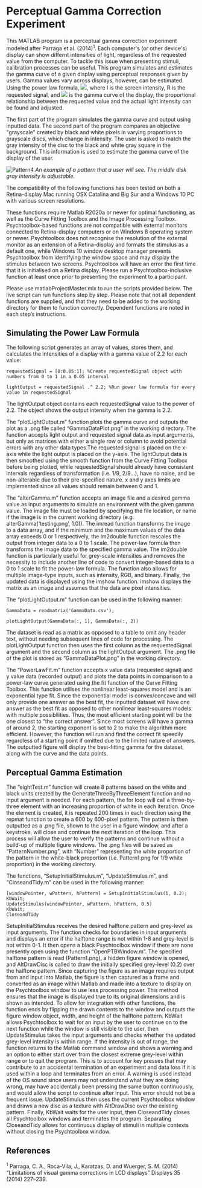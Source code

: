 # Perceptual Gamma Correction Experiment

This MATLAB program is a perceptual gamma correction experiment modeled after Parraga et al. (2014)<sup>1</sup>. Each computer's (or other device's) display can show differnt intensities of light, regardless of the requested value from the computer. To tackle this issue when presenting stimuli, calibration processes can be useful. This program simulates and estimates the gamma curve of a given display using perceptual responses given by users. Gamma values vary across displays, however, can be estimated. Using the power law formula, <img src="https://render.githubusercontent.com/render/math?math=I = R^{\gamma}">, where I is the screen intensity, R is the requested signal, and <img src="https://render.githubusercontent.com/render/math?math=\gamma"> is the gamma curve of the display, the proportional relationship between the requested value and the actual light intensity can be found and adjusted.

The first part of the program simulates the gamma curve and output using inputted data. The second part of the program compares an objective "grayscale" created by black and white pixels in varying proportions to grayscale discs, which change in intensity. The user is asked to match the gray intensity of the disc to the black and white gray square in the background. This information is used to estimate the gamma curve of the display of the user.

 ![Pattern4](https://user-images.githubusercontent.com/64177820/146288105-3e385c6a-8314-4051-96da-d9070e424c91.png)
 <i>An example of a pattern that a user will see. The middle disk gray intensity is adjustable.</i>


The compatibility of the following functions has been tested on both a Retina-display Mac running OSX Catalina and Big Sur and a Windows 10 PC with various screen resolutions.

These functions require Matlab R2020a or newer for optimal functioning, as well as the Curve Fitting Toolbox and the Image Processing Toolbox. Psychtoolbox-based functions are not compatible with external monitors connected to Retina-display computers or on Windows 8 operating system or newer. Psychtoolbox does not recognise the resolution of the external monitor as an extension of a Retina-display and formats the stimulus as a default one, while Windows 10 window desktop manager prevents Psychtoolbox from identifying the window space and may display the stimulus between two screens. Psychtoolbox will have an error the first time that it is initialised on a Retina display. Please run a Psychtoolbox-inclusive function at least once prior to presenting the experiment to a participant.

Please use matlabProjectMaster.mlx to run the scripts provided below. The live script can run functions step by step. Please note that not all dependent functions are supplied, and that they need to be added to the working directory for them to function correctly. Dependent functions are noted in each step’s instructions.

## Simulating the Power Law Formula

The following script generates an array of values, stores them, and calculates the intensities of a display with a gamma value of 2.2 for each value:

```
requestedSignal = [0:0.05:1]; %Create requestedSignal object with numbers from 0 to 1 in a 0.05 interval
 
lightOutput = requestedSignal .^ 2.2; %Run power law formula for every value in requestedSignal
```
The lightOutput object contains each requestedSignal value to the power of 2.2. The object shows the output intensity when the gamma is 2.2.

The “plotLightOutput.m” function plots the gamma curve and outputs the plot as a .png file called “GammaDataPlot.png” in the working directory.
The function accepts light output and requested signal data as input arguments, but only as matrices with either a single row or column to avoid potential errors with any other data types.The requested signal is placed on the x-axis while the light output is placed on the y-axis.
The lightOutput data is then smoothed using the smooth function from the Curve Fitting Toolbox before being plotted, while requestedSignal should already have consistent intervals regardless of transformation (i.e. 1/9, 2/9…), have no noise, and be non-alterable due to their pre-specified nature. x and y axes limits are implemented since all values should remain between 0 and 1.

The “alterGamma.m” function accepts an image file and a desired gamma value as input arguments to simulate an environment with the given gamma value. The image file must be loaded by specifying the file location, or name if the image is in the current working directory (e.g. alterGamma(‘testing.png’, 1.0)). The imread function transforms the image to a data array, and if the minimum and the maximum values of the data array exceeds 0 or 1 respectively, the im2double function rescales the output from integer data to a 0 to 1 scale. The power-law formula then transforms the image data to the specified gamma value. The im2double function is particularly useful for grey-scale intensities and removes the necessity to include another line of code to convert integer-based data to a 0 to 1 scale to fit the power-law formula. The function also allows for multiple image-type inputs, such as intensity, RGB, and binary. Finally, the updated data is displayed using the imshow function. imshow displays the matrix as an image and assumes that the data are pixel intensities.

The “plotLightOutput.m” function can be used in the following manner:

```
GammaData = readmatrix('GammaData.csv');

plotLightOutput(GammaData(:, 1), GammaData(:, 2))
```

The dataset is read as a matrix as opposed to a table to omit any header text, without needing subsequent lines of code for processing. The plotLightOutput function then uses the first column as the requestedSignal argument and the second column as the lightOutput argument. The .png file of the plot is stored as “GammaDataPlot.png” in the working directory.

The “PowerLawFit.m” function accepts x value data (requested signal) and y value data (recorded output) and plots the data points in comparison to a power-law curve generated using the fit function of the Curve Fitting Toolbox. This function utilises the nonlinear least-squares model and is an exponential type fit. Since the exponential model is convex/concave and will only provide one answer as the best fit, the inputted dataset will have one answer as the best fit as opposed to other nonlinear least-squares models with multiple possibilities. Thus, the most efficient starting point will be the one closest to “the correct answer”. Since most screens will have a gamma of around 2, the starting exponent is set to 2 to make the algorithm more efficient. However, the function will run and find the correct fit speedily regardless of a starting point if omitted due to the limited nature of answers. The outputted figure will display the best-fitting gamma for the dataset, along with the curve and the data points.

## Perceptual Gamma Estimation

The “eightTest.m” function will create 8 patterns based on the white and black units created by the GenerateThreeByThreeElement function and no input argument is needed. For each pattern, the for loop will call a three-by-three element with an increasing proportion of white in each iteration. Once the element is created, it is repeated 200 times in each direction using the repmat function to create a 600 by 600-pixel pattern. The pattern is then outputted as a .png file, shown to the user in a figure window, and after a keystroke, will close and continue the next iteration of the loop. This process will allow the user to verify the patterns and continue without a build-up of multiple figure windows. The .png files will be saved as “PatternNumber.png”, with “Number” representing the white proportion of the pattern in the white-black proportion (i.e. Pattern1.png for 1/9 white proportion) in the working directory.

The functions, “SetupInitialStimulus.m”, “UpdateStimulus.m”, and “CloseandTidy.m” can be used in the following manner:
```
[windowPointer, wPattern, hPattern] = SetupInitialStimulus(1, 0.2);
KbWait;
UpdateStimulus(windowPointer, wPattern, hPattern, 0.5)
KbWait;
CloseandTidy
```
SetupInitialStimulus receives the desired halftone pattern and grey-level as input arguments. The function checks for boundaries in input arguments and displays an error if the halftone range is not within 1-8 and grey-level is not within 0-1. It then opens a black Psychtoolbox window if there are none presently open using the function “OpenPTBWindow.m”. The specified halftone pattern is read (Pattern1.png), a hidden figure window is opened, and AltDrawDisc is called to draw the initially specified grey-level (0.2) over the halftone pattern. Since capturing the figure as an image requires output from and input into Matlab, the figure is then captured as a frame and converted as an image within Matlab and made into a texture to display on the Psychtoolbox window to use less processing power. This method ensures that the image is displayed true to its original dimensions and is shown as intended. To allow for integration with other functions, the function ends by flipping the drawn contents to the window and outputs the figure window object, width, and height of the halftone pattern. KbWait allows Psychtoolbox to wait for an input by the user to continue on to the next function while the window is still visible to the user, then UpdateStimulus takes the input arguments and checks whether the updated grey-level intensity is within range. If the intensity is out of range, the function returns to the Matlab command window and shows a warning and an option to either start over from the closest extreme grey-level within range or to quit the program. This is to account for key presses that may contribute to an accidental termination of an experiment and data loss if it is used within a loop and terminates from an error. A warning is used instead of the OS sound since users may not understand what they are doing wrong, may have accidentally been pressing the same button continuously, and would allow the script to continue after input. This error should not be a frequent issue. UpdateStimulus then uses the current Psychtoolbox window and draws a new disc as a texture with AltDrawDisc over the existing pattern. Finally, KbWait waits for the user input, then CloseandTidy closes all Psychtoolbox windows and terminates the program. Separating CloseandTidy allows for continuous display of stimuli in multiple contexts without closing the Psychtoolbox window.







## References

<sup>1</sup> Parraga, C. A., Roca-Vila, J., Karatzas, D. and Wuerger, S. M. (2014) “Limitations of visual gamma corrections in LCD displays” Displays 35 (2014) 227–239. 
